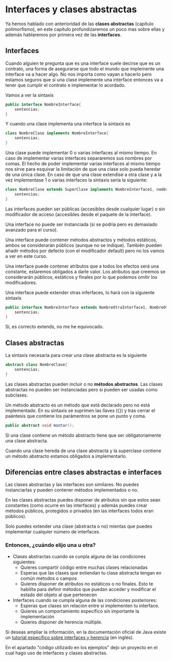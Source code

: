 # Interfaces y clases abstractas

Ya hemos hablado con anterioridad de las **clases abstractas** (capítulo polimorfismo), en este capítulo profundizaremos un poco mas sobre ellas y además hablaremos por primera vez de las **interfaces**.

## Interfaces

Cuando alguien te pregunta que es una interface suele decirse que es un contrato, una forma de asegurarse que todo el mundo que implemente una interface va a hacer algo. No nos importa como vayan a hacerlo pero estamos seguros que si una clase implemente una interface entonces va a tener que cumplir el contrato e implementar lo acordado.

Vamos a ver la sintaxis

```java
public interface NombreInterface{   
    sentencias;  
}
```

Y cuando una clase implementa una interface la sintaxis es

```java
class NombreClase implements NombreInterface{  
    sentencias;  
}
```

Una clase puede implementar 0 o varias interfaces al mismo tiempo. En caso de implementar varias interfaces separaremos sus nombres por comas. El hecho de poder implementar varias interfaces al mismo tiempo nos sirve para esquivar la limitación de que una clase solo pueda heredar de una única clase. En caso de que una clase extendise a otra clase y a la vez implementase 1 o varias interfaces la sintaxis sería la siguiente:

```java
class NombreClase extends SuperClase implements NombreInterface1, nombreInterface2,...{  
    sentencias;  
}
```

Las interfaces pueden ser públicas (accesibles desde cualquier lugar) o sin modificador de acceso (accesibles desde el paquete de la interface).

Una interface no puede ser instanciada (si se podría pero es demasiado avanzado para el curso).

Una interface puede contener métodos abstractos y métodos estáticos, ambos se considerarán públicos (aunque no se indique). También pueden añadir métodos por defecto (con el modificador default) pero no los vamos a ver en este curso.

Una interface puede contener atributos que a todos los efectos será una constante, estaremos obligados a darle valor. Los atributos que creemos se considerarán públicos, estáticos y finales por lo que podemos omitir los modificadores.  

Una interface puede extender otras inferfaces, lo hará con la siguiente sintaxis

```java
public interface NombreInterface extends NombreOtraInterface1, NombreOtraInterface2,...{  
    sentencias;  
}
```

Si, es correcto extends, no me he equivocado.

## Clases abstractas

La sintaxis necesaria para crear una clase abstracta es la siguiente

```java
abstract class NombreClase{  
    sentencias;  
}
```

Las clases abstractas pueden incluir o no **métodos abstractos**. Las clases abstractas no pueden ser instanciadas pero si pueden ser usadas como subclases.

Un método abstracto es un método que está declarado pero no está implementado. En su sintaxis se suprimen las llaves ({}) y tras cerrar el paántesis que contiene los parámentros se pone un punto y coma.

```java
public abstract void montar();
```

Si una clase contiene un método abstracto tiene que ser obligatoriamente una clase abstracta.

Cuando una clase hereda de una clase abstracta y la superclase contiene un método abstracto estamos obligados a implementarlo.

## Diferencias entre clases abstractas e interfaces

Las clases abstractas y las interfaces son similares. No puedes instanciarlas y pueden contener métodos implementados o no.

En las clases abstractas puedes disponer de atributos sin que estos sean constantes (como ocurre en las interfaces) y además puedes crear métodos públicos, protegidos o privados (en las interfaces todos eran públicos).

Solo puedes extender una clase (abstracta o no) mientas que puedes implementar cualquier número de interfaces.

### Entonces, ¿cuándo elijo una u otra?

*   Clases abstractas cuando se cunpla alguna de las condiciones siguientes:
    *   Quieres compartir código entre muchas clases relacionadas
    *   Esperas que las clases que extiendan tu clase abstracta tengan en común métodos o campos
    *   Quieres disponer de atributos no estáticos o no finales. Esto te habilita para definir métodos que puedan acceder y modificar el estado del objeto al que pertenecen
*   Interfaces cuando se cumpla alguna de las condiciones posteriores:
    *   Esperas que clases sin relación entre si implementen tu interface.
    *   Quieres un comportamiento específico sin importante la implementación
    *   Quieres disponer de herencia múltiple.

Si deseas ampliar la información, en la documentación oficial de Java existe un [tutorial específico sobre interfaces y herencia](https://docs.oracle.com/javase/tutorial/java/IandI/index.html "Interfaces y herencia") (en inglés).

En el apartado "código utilizado en los ejemplos" dejo un proyecto en el cual hago uso de interfaces y clases abstractas.

